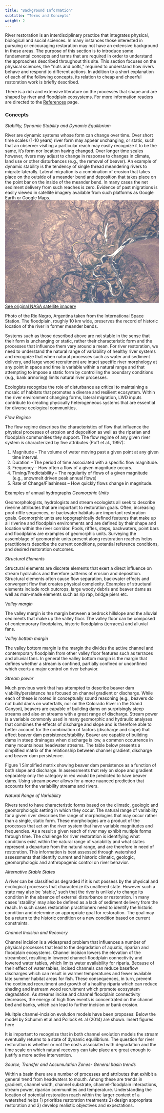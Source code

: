 ```yaml
---
title: "Background Information"
subtitle: "Terms and Concepts"
weight: 2
---
```


River restoration is an interdisciplinary practice that integrates physical, biological and social sciences. <!--It also involves diverse stakeholders and community participation. should have a section on something pertaining to the social/community aspect--> In many instances those interested in pursuing or encouraging restoration may not have an extensive background in these areas. The purpose of this section is to introduce some fundamental concepts and terms that are required in order to understand the approaches described throughout this site. This section focuses on the physical sciences, the "nuts and bolts," required to understand how rivers behave and respond to different actions. In addition to a short explanation of each of the following concepts, its relation to cheap and cheerful restoration work is briefly described.

There is a rich and extensive literature on the processes that shape and are shaped by river and floodplain ecosystems. For more information readers are directed to the [References](references.md) page.

### Concepts ###

*Stability, Dynamic Stability and Dynamic Equilibrium*

River are dynamic systems whose form can change over time. Over short time scales (1-10 years)<!--reasonable?--> river form may appear unchanging, or static, such that an observer visiting a particular reach may easily recognize it to be the same, it’s form nor location having changed. Over longer time scales however, rivers may adjust to change in response to changes in climate, land use or other disturbances (e.g., the removal of beaver). An example of dynamic stability is the tendency of single thread meandering rivers to migrate laterally. Lateral migration is a combination of erosion that takes place on the outside of a meander bend and deposition that takes place on the point bar on the inside of the meander bend. In many cases the net sediment delivery from such reaches is zero. Evidence of past migrations is easily viewed in satellite imagery available from such platforms as Google Earth or Google Maps. ![Rio Negro meadners](images\photos\Rio_Negro_meanders_lateral_migration.JPG)
[See original NASA satellite imagery](http://visibleearth.nasa.gov/view.php?id=42640)

Photo of the Rio Negro, Argentina taken from the International Space Station. The floodplain, roughly 10 km wide, preserves the record of historic location of the river in former meander bends.

Systems such as those described above are not stable in the sense that their form is unchanging or static, rather their characteristic form and the processes that influence them vary around a mean.<!--s/b good figures for this--> For river restoration, we need to understand the natural range of variability of healthy river systems and recognize that when natural processes such as water and sediment delivery, and large wood recruitment are intact specific river morphology at any point in space and time is variable within a natural range and that attempting to impose a static form by controlling the boundary conditions (e.g., bank armoring) limits natural river processes.

Ecologists recognize the role of disturbance as critical to maintaining a mosaic of habitats that promotes a diverse and resilient ecosystem. Within the river environment changing forms, lateral migration, LWD inputs contribute to creating physically heterogeneous systems that are essential for diverse ecological communities.


*Flow Regime*

The flow regime describes the characteristics of flow that influence the physical processes of erosion and deposition as well as the riparian and floodplain communities they support. The flow regime of any given river system is characterized by five attributes (Poff et al., 1997):

1. Magnitude – The volume of water moving past a given point at any given time interval.
2. Duration – The period of time associated with a specific flow magnitude.
3. Frequency – How often a flow of a given magnitude occurs.
4. Timing/Predictability – The regularity of flows of a given magnitude (e.g., snowmelt driven peak annual flows)
5. Rate of Change/Flashiness – How quickly flows change in magnitude.

Examples of annual hydrographs
*Geomorphic Units*

Geomorphologists, hydrologists and stream ecologists all seek to describe riverine attributes that are important to restoration goals. Often, increasing pool-riffle sequences, or backwater habitats are important restoration goals. Geomorphic units are topographically defined features that make up all riverine and floodplain environments and are defined by their shape and location within the river corridor. Pools, riffles, steps, backwaters, point bars and floodplains are examples of geomorphic units. Surveying the assemblage of geomorphic units present along restoration reaches helps practitioners describe the current conditions, potential reference conditions, and desired restoration outcomes.

*Structural Elements*

Structural elements are discrete elements that exert a direct influence on stream hydraulics and therefore patterns of erosion and deposition. Structural elements often cause flow separation, backwater effects and convergent flow that creates physical complexity. Examples of structural elements include rock outcrops, large woody debris and beaver dams as well as man-made elements such as rip rap, bridge piers etc.

*Valley margin*

The valley margin is the margin between a bedrock hillslope and the alluvial sediments that make up the valley floor. The valley floor can be composed of contemporary floodplains, historic floodplains (terraces) and alluvial fans.  

*Valley bottom margin*

The valley bottom margin is the margin the divides the active channel and contemporary floodplain from other valley floor features such as terraces and alluvial fans. In general the valley bottom margin is the margin that defines whether a stream is confined, partially confined or unconfined which exerts a major control on river behavior.

*Stream power*

Much previous work that has attempted to describe beaver dam viability/persistence has focused on channel gradient or discharge. While each of these is rooted in conceptually sound reasoning (e.g., beavers do not build dams on waterfalls, nor on the Colorado River in the Grand Canyon), beavers are capable of building dams on surprisingly steep streams and also on streams with a great range of discharge. Stream power is a variable commonly used in many geomorphic and hydraulic analyses that combines the effects of discharge and slope and is therefore able to better account for the combination of factors (discharge and slope) that affect beaver dam persistence/stability. Beaver are capable of building dams in steep drainages when discharge is low, a common occurrence in many mountainous headwater streams. The table below presents a simplified matrix of the relationship between channel gradient, discharge and beaver dam persistence.


Figure 1 Simplified matrix showing beaver dam persistence as a function of both slope and discharge. In assessments that rely on slope and gradient separately only the category in red would be predicted to have beaver dams. Using stream power allows for a more nuanced prediction that accounts for the variability streams and rivers.

<!--Stream power is defined as:
Ω=γQS
Where: 		γ is the specific weight of water (9800 N/m3)
		Q is discharge (m3/s)
		S is slope (m/m)-->


*Natural Range of Variability*

Rivers tend to have characteristic forms based on the climatic, geologic and geomorphologic setting in which they occur. The natural range of variability for a given river describes the range of morphologies that may occur rather than a single, static form. These morphologies are a product of the processes that act on the river system that have variable magnitudes and frequencies. As a result a given reach of river may exhibit multiple forms through time. The challenge for river restoration is identifying what conditions exist within the natural range of variability and what states represent a departure from the natural range, and are therefore in need of restoration. This information is best assessed through watershed assessments that identify current and historic climatic, geologic, geomorphologic and anthropogenic control on river behavior.

*Alternative Stable States*

A river can be classified as degraded if it is not possess by the physical and ecological processes that characterize its unaltered state. However such a state may also be ‘stable,’ such that the river is unlikely to change its condition in the absence of external disturbance or restoration. In many cases 'stability' may also be defined as a lack of sediment delivery from the reach. In such cases restoration practitioners need to identify the historic condition and determine an appropriate goal for restoration. The goal may be a return to the historic condition or a new condition based on current constraints.

<!--[Alternative stable states and restoration in Yellowstone](link to papers)-->

*Channel Incision and Recovery*

Channel incision is a widespread problem that influences a number of physical processes that lead to the degradation of aquatic, riparian and floodplain ecosystems. Channel incision lowers the elevation of the streambed, resulting in lowered channel-floodplain connectivity and lowered water tables, which limits water availability for riparia. Because of their effect of water tables, incised channels can reduce baseflow discharges which can result in warmer temperatures and fewer available late summer habitat areas for fish. These consequences, in turn, prevent the continued recruitment and growth of a healthy riparia which can reduce shading and instream wood recruitment which promote ecosystem degradation. As streams incise and channel floodplain connectivity decreases, the energy of high flow events is concentrated on the channel bed and banks, which can lead to further incision or bank erosion.

Mulitple channel-incision evolution models have been proposes: Below the model by Schumm et al and Pollock et. al (2014) are shown.
Insert figures here

It is important to recognize that in both channel evolution models the stream eventually returns to a state of dynamic equilibrium. The question for river restoration is whether or not the costs associated with degradation and the time scale on which natural recovery can take place are great enough to justify a more active intervention. 


*Source, Transfer and Accumulation Zones- General basin trends*
<!-- this could be a lot of information: RCC, Schumm, Flood Pulse, Process Zones etc etc etc. what is useful, what is too much?-->
Within a basin there are a number of processes and attributes that exhibit a general trend from headwaters to mouth. Among these are trends in gradient, channel width, channel substrate, channel-floodplain interactions, stream power, riparian communities and temperature. Understanding the location of potential restoration reach within the larger context of a watershed helps 1) prioritize restoration treatments 2) design appropriate restoration and 3) develop realistic objectives and expectations.
<!--See a big figure.-->

